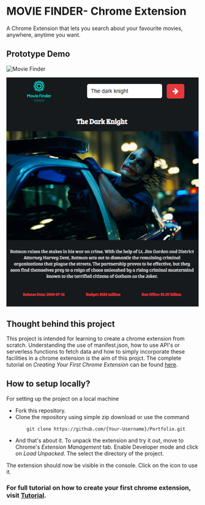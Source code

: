 # MOVIE FINDER- Chrome Extension

A Chrome Extension that lets you search about your favourite movies, anywhere, anytime you want.

## Prototype Demo

![Movie Finder](./demo_gif.gif)

![Movie Finder](./demo_image.png)

## Thought behind this project

This project is intended for learning to create a chrome extension from scratch. Understanding the use of manifest.json, how to use API's or serverless functions to fetch data and how to simply incorporate these facilities in a chrome extension is the aim of this projct. The complete tutorial on _Creating Your First Chrome Extension_ can be found [here](https://batrakawaljeetsingh.medium.com/creating-your-first-chrome-extension-17d3ad3c7d5 "Tutorial").

## How to setup locally?

For setting up the project on a local machine

- Fork this repository.
- Clone the repository using simple zip download or use the command
  ```
      git clone https://github.com/{Your-Username}/Portfolio.git
  ```
- And that's about it. To unpack the extension and try it out, move to Chrome's _Extension Management_ tab. Enable Developer mode and click on _Load Unpacked_. The select the directory of the project.

The extension should now be visible in the console. Click on the icon to use it.

### For full tutorial on how to create your first chrome extension, visit [Tutorial](https://batrakawaljeetsingh.medium.com/creating-your-first-chrome-extension-17d3ad3c7d5 "here").
